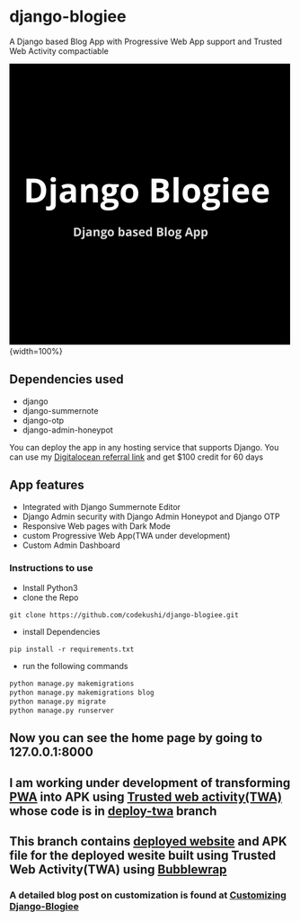 # django-blogiee
A Django based Blog App with Progressive Web App support and Trusted Web Activity compactiable

![logo](https://github.com/codekushi/django-blogiee/blob/master/blog/static/icons/Django-Blogiee.png?raw=true){width=100%}

## Dependencies used
- django
- django-summernote
- django-otp
- django-admin-honeypot

You can deploy the app in any hosting service that supports Django. You can use my [Digitalocean referral link](https://m.do.co/c/7d066b069429) and get $100 credit for 60 days

## App features
- Integrated with Django Summernote Editor
- Django Admin security with Django Admin Honeypot and Django OTP
- Responsive Web pages with Dark Mode
- custom Progressive Web App(TWA under development)
- Custom Admin Dashboard

### Instructions to use
- Install Python3
- clone the Repo
```
git clone https://github.com/codekushi/django-blogiee.git
```
- install Dependencies
```
pip install -r requirements.txt
```
- run the following commands
```
python manage.py makemigrations
python manage.py makemigrations blog
python manage.py migrate
python manage.py runserver
```
## Now you can see the home page by going to 127.0.0.1:8000

## I am working under development of transforming [PWA](https://django-blogiee.herokuapp.com) into APK using [Trusted web activity(TWA)](https://github.com/codekushi/django-blogiee/blob/deploy-twa/twa-app/app-release-signed.apk) whose code is in [deploy-twa](https://github.com/codekushi/django-blogiee/tree/deploy-twa) branch

## This branch contains [deployed website](https://django-blogiee.herokuapp.com) and APK file for the deployed wesite built using Trusted Web Activity(TWA) using [Bubblewrap](https://github.com/GoogleChromeLabs/bubblewrap)

### A detailed blog post on customization is found at [Customizing Django-Blogiee](https://hackingandprogramming.com/tutorial/customize-django-blogiee)
